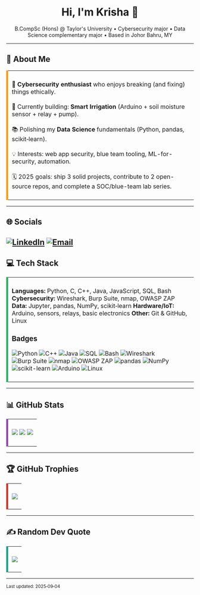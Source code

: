 <h1 align="center">Hi, I'm Krisha 👋</h1>
<p align="center">B.CompSc (Hons) @ Taylor's University • Cybersecurity major • Data Science complementary major • Based in Johor Bahru, MY</p>

---

## 💫 About Me

<table><tr><td style="border-left: 5px solid #f39c12; padding: 10px;">

🔐 **Cybersecurity enthusiast** who enjoys breaking (and fixing) things ethically.<br><br>
🧪 Currently building: **Smart Irrigation** (Arduino + soil moisture sensor + relay + pump).<br><br>
📚 Polishing my **Data Science** fundamentals (Python, pandas, scikit‑learn).<br><br>
💡 Interests: web app security, blue team tooling, ML-for-security, automation.<br><br>
🗓️ 2025 goals: ship 3 solid projects, contribute to 2 open-source repos, and complete a SOC/blue-team lab series.

</td></tr></table>

---
## 🌐 Socials
[![LinkedIn](https://img.shields.io/badge/LinkedIn-%230077B5.svg?logo=linkedin\&logoColor=white)](https://www.linkedin.com/in/nkrisha735)
[![Email](https://img.shields.io/badge/Email-D14836?logo=gmail\&logoColor=white)](mailto:krishanandakumar735@gmail.com)
---

## 💻 Tech Stack

<table><tr><td style="border-left: 5px solid #27ae60; padding: 10px;">

**Languages:** Python, C, C++, Java, JavaScript, SQL, Bash
**Cybersecurity:** Wireshark, Burp Suite, nmap, OWASP ZAP
**Data:** Jupyter, pandas, NumPy, scikit‑learn
**Hardware/IoT:** Arduino, sensors, relays, basic electronics
**Other:** Git & GitHub, Linux

### Badges

![Python](https://img.shields.io/badge/Python-3670A0?style=for-the-badge\&logo=python\&logoColor=ffdd54)
![C++](https://img.shields.io/badge/C++-00599C?style=for-the-badge\&logo=c%2B%2B\&logoColor=white)
![Java](https://img.shields.io/badge/Java-ED8B00?style=for-the-badge\&logo=openjdk\&logoColor=white)
![SQL](https://img.shields.io/badge/SQL-003B57?style=for-the-badge\&logo=sqlite\&logoColor=white)
![Bash](https://img.shields.io/badge/Bash-4EAA25?style=for-the-badge\&logo=gnubash\&logoColor=white)
![Wireshark](https://img.shields.io/badge/Wireshark-1679A7?style=for-the-badge\&logo=wireshark\&logoColor=white)
![Burp Suite](https://img.shields.io/badge/Burp%20Suite-FF7139?style=for-the-badge\&logo=burpsuite\&logoColor=white)
![nmap](https://img.shields.io/badge/nmap-004F9F?style=for-the-badge\&logo=nmap\&logoColor=white)
![OWASP ZAP](https://img.shields.io/badge/OWASP%20ZAP-000000?style=for-the-badge\&logo=owasp\&logoColor=white)
![pandas](https://img.shields.io/badge/pandas-150458?style=for-the-badge\&logo=pandas\&logoColor=white)
![NumPy](https://img.shields.io/badge/numpy-013243?style=for-the-badge\&logo=numpy\&logoColor=white)
![scikit-learn](https://img.shields.io/badge/scikit--learn-F7931E?style=for-the-badge\&logo=scikit-learn\&logoColor=white)
![Arduino](https://img.shields.io/badge/Arduino-00979D?style=for-the-badge\&logo=Arduino\&logoColor=white)
![Linux](https://img.shields.io/badge/Linux-FCC624?style=for-the-badge\&logo=linux\&logoColor=black)

</td></tr></table>

---

## 📊 GitHub Stats

<table><tr><td style="border-left: 5px solid #8e44ad; padding: 10px;">

![](https://github-readme-stats.vercel.app/api?username=krisha735\&theme=merko\&hide_border=false\&include_all_commits=true\&count_private=true)
![](https://streak-stats.demolab.com?user=krisha735\&theme=merko\&hide_border=false)
![](https://github-readme-stats.vercel.app/api/top-langs/?username=krisha735\&theme=merko\&hide_border=false\&include_all_commits=true\&count_private=true\&layout=compact)

</td></tr></table>

---

## 🏆 GitHub Trophies

<table><tr><td style="border-left: 5px solid #c0392b; padding: 10px;">

![](https://github-profile-trophy.vercel.app/?username=krisha735\&theme=radical\&no-frame=false\&no-bg=false\&margin-w=4)

</td></tr></table>

---

## ✍️ Random Dev Quote

<table><tr><td style="border-left: 5px solid #16a085; padding: 10px;">

![](https://quotes-github-readme.vercel.app/api?type=horizontal\&theme=radical)

</td></tr></table>

---

<sub>Last updated: 2025‑09‑04</sub>
